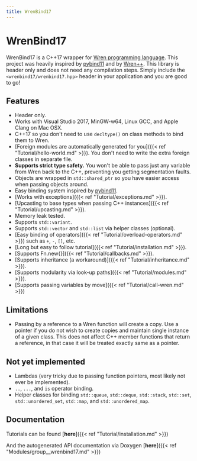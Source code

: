 ```yaml
---
title: WrenBind17
---
```


# WrenBind17

WrenBind17 is a C++17 wrapper for [Wren programming language](http://wren.io/). This project was heavily inspired by [pybind11](https://github.com/pybind/pybind11) and by [Wren++](https://github.com/Nelarius/wrenpp). This library is header only and does not need any compilation steps. Simply include the `<wrenbind17/wrenbind17.hpp>` header in your application and you are good to go!

## Features

* Header only.
* Works with Visual Studio 2017, MinGW-w64, Linux GCC, and Apple Clang on Mac OSX.
* C++17 so you don't need to use `decltype()` on class methods to bind them to Wren.
* [Foreign modules are automatically generated for you]({{< ref "Tutorial/hello-world.md" >}}). You don't need to write the extra foreign classes in separate file.
* **Supports strict type safety.** You won't be able to pass just any variable from Wren back to the C++, preventing you getting segmentation faults.
* Objects are wrapped in `std::shared_ptr` so you have easier access when passing objects around.
* Easy binding system inspired by [pybind11](https://github.com/pybind/pybind11).
* [Works with exceptions]({{< ref "Tutorial/exceptions.md" >}}).
* [Upcasting to base types when passing C++ instances]({{< ref "Tutorial/upcasting.md" >}}).
* Memory leak tested.
* Supports `std::variant`.
* Supports `std::vector` and `std::list` via helper classes (optional).
* [Easy binding of operators]({{< ref "Tutorial/overload-operators.md" >}}) such as `+`, `-`, `[]`, etc.
* [Long but easy to follow tutorial]({{< ref "Tutorial/installation.md" >}}).
* [Supports Fn.new{}]({{< ref "Tutorial/callbacks.md" >}}).
* [Supports inheritance (a workaround)]({{< ref "Tutorial/inheritance.md" >}}).
* [Supports modularity via look-up paths]({{< ref "Tutorial/modules.md" >}}).
* [Supports passing variables by move]({{< ref "Tutorial/call-wren.md" >}})

## Limitations

* Passing by a reference to a Wren function will create a copy. Use a pointer if you do not wish to create copies and maintain single instance of a given class. This does not affect C++ member functions that return a reference, in that case it will be treated exactly same as a pointer.

## Not yet implemented

* Lambdas (very tricky due to passing function pointers, most likely not ever be implemented).
* `..`, `...`, and `is` operator binding.
* Helper classes for binding `std::queue`, `std::deque`, `std::stack`, `std::set`, `std::unordered_set`, `std::map`, and `std::unordered_map`.

## Documentation

Tutorials can be found [**here**]({{< ref "Tutorial/installation.md" >}})

And the autogenerated API documentation via Doxygen [**here**]({{< ref "Modules/group__wrenbind17.md" >}})

